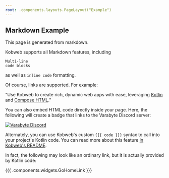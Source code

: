 ```yaml
---
root: .components.layouts.PageLayout("Example")
---
```


## Markdown Example

This page is generated from markdown.

Kobweb supports all Markdown features, including

```
Multi-line
code blocks
```

as well as `inline code` formatting.

Of course, links are supported. For example:

"Use Kobweb to create rich, dynamic web apps with ease, leveraging [Kotlin](https://kotlinlang.org/)
and [Compose HTML](https://github.com/JetBrains/compose-multiplatform#compose-html)."

You can also embed HTML code directly inside your page. Here, the following will create a badge that links to the
Varabyte Discord server:

<a href="https://discord.gg/5NZ2GKV5Cs">
  <img alt="Varabyte Discord" src="https://img.shields.io/discord/886036660767305799.svg?label=&logo=discord&logoColor=ffffff&color=7389D8&labelColor=6A7EC2" />
</a>

Alternately, you can use Kobweb's custom `{{{ code }}}` syntax to call into your project's Kotlin code. You can read
more about this feature [in Kobweb's README](https://github.com/varabyte/kobweb#kobweb-call).

In fact, the following may look like an ordinary link, but it is actually provided by Kotlin code:

{{{ .components.widgets.GoHomeLink }}}